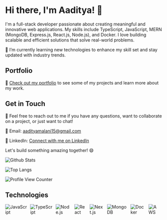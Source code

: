 # Hi there, I'm Aaditya! 👋

I'm a full-stack developer passionate about creating meaningful and innovative web applications. My skills include TypeScript, JavaScript, MERN (MongoDB, Express.js, React.js, Node.js), and Docker. I love building scalable and efficient solutions that solve real-world problems.

🌱 I’m currently learning new technologies to enhance my skill set and stay updated with industry trends.

## Portfolio
🔗 [Check out my portfolio](https://aadityamalaniportfolio.netlify.app/) to see some of my projects and learn more about my work.

## Get in Touch
💬 Feel free to reach out to me if you have any questions, want to collaborate on a project, or just want to chat!

📧 Email: aadityamalani15@gmail.com

📱 LinkedIn: [Connect with me on LinkedIn](https://www.linkedin.com/in/aaditya-malani-803b0b26a/)

Let's build something amazing together! 😄

![Github Stats](https://github-readme-stats.vercel.app/api?username=aadityaforwork&show_icons=true)

![Top Langs](https://github-readme-stats.vercel.app/api/top-langs/?username=aadityaforwork&theme=tokyonight)

![Profile View Counter](https://komarev.com/ghpvc/?username=aadityaforwork)
## Technologies

<div style="display: flex; flex-direction: row;">
  <img src="https://img.shields.io/badge/-JavaScript-yellow" alt="JavaScript" style="margin-right: 10px;">
  <img src="https://img.shields.io/badge/-TypeScript-blue" alt="TypeScript" style="margin-right: 10px;">
  <img src="https://img.shields.io/badge/-Node.js-green" alt="Node.js" style="margin-right: 10px;">
  <img src="https://img.shields.io/badge/-React-blue" alt="React" style="margin-right: 10px;">
  <img src="https://img.shields.io/badge/-Next.js-white" alt="Next.js" style="margin-right: 10px;">
  <img src="https://img.shields.io/badge/-MongoDB-green" alt="MongoDB" style="margin-right: 10px;">
  <img src="https://img.shields.io/badge/-Docker-blue" alt="Docker" style="margin-right: 10px;">
  <img src="https://img.shields.io/badge/-AWS-orange" alt="AWS" style="margin-right: 10px;>
   <img src="https://img.shields.io/badge/-Java-orange" alt="Java">
</div>


<!---
aadityaforwork/aadityaforwork is a ✨ special ✨ repository because its `README.md` (this file) appears on your GitHub profile.
You can click the Preview link to take a look at your changes.
--->
